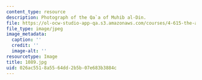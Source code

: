 ```yaml
---
content_type: resource
description: Photograph of the Qa`a of Muhib al-Din.
file: https://ol-ocw-studio-app-qa.s3.amazonaws.com/courses/4-615-the-architecture-of-cairo-spring-2002/026ac5518a5564dd2b5b07e683b3884c_1089.jpg
file_type: image/jpeg
image_metadata:
  caption: ''
  credit: ''
  image-alt: ''
resourcetype: Image
title: 1089.jpg
uid: 026ac551-8a55-64dd-2b5b-07e683b3884c
---
```

